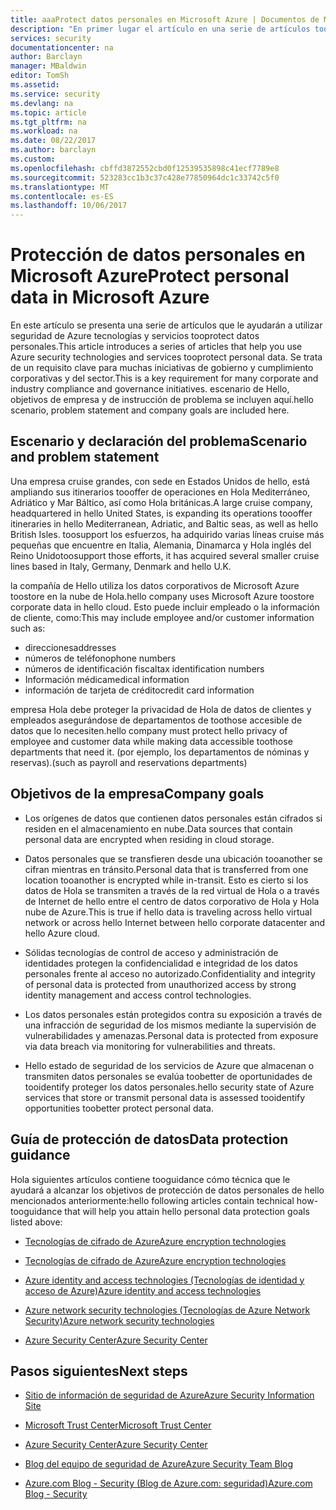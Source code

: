 ```yaml
---
title: aaaProtect datos personales en Microsoft Azure | Documentos de Microsoft
description: "En primer lugar el artículo en una serie de artículos toohelp usar datos personales tooprotect de Azure"
services: security
documentationcenter: na
author: Barclayn
manager: MBaldwin
editor: TomSh
ms.assetid: 
ms.service: security
ms.devlang: na
ms.topic: article
ms.tgt_pltfrm: na
ms.workload: na
ms.date: 08/22/2017
ms.author: barclayn
ms.custom: 
ms.openlocfilehash: cbffd3872552cbd0f12539535898c41ecf7789e8
ms.sourcegitcommit: 523283cc1b3c37c428e77850964dc1c33742c5f0
ms.translationtype: MT
ms.contentlocale: es-ES
ms.lasthandoff: 10/06/2017
---
```

# <a name="protect-personal-data-in-microsoft-azure"></a><span data-ttu-id="a222f-103">Protección de datos personales en Microsoft Azure</span><span class="sxs-lookup"><span data-stu-id="a222f-103">Protect personal data in Microsoft Azure</span></span>

<span data-ttu-id="a222f-104">En este artículo se presenta una serie de artículos que le ayudarán a utilizar seguridad de Azure tecnologías y servicios tooprotect datos personales.</span><span class="sxs-lookup"><span data-stu-id="a222f-104">This article introduces a series of articles that help you use Azure security technologies and services tooprotect personal data.</span></span> <span data-ttu-id="a222f-105">Se trata de un requisito clave para muchas iniciativas de gobierno y cumplimiento corporativas y del sector.</span><span class="sxs-lookup"><span data-stu-id="a222f-105">This is a key requirement for many corporate and industry compliance and governance initiatives.</span></span> <span data-ttu-id="a222f-106">escenario de Hello, objetivos de empresa y de instrucción de problema se incluyen aquí.</span><span class="sxs-lookup"><span data-stu-id="a222f-106">hello scenario, problem statement and company goals are included here.</span></span>

## <a name="scenario-and-problem-statement"></a><span data-ttu-id="a222f-107">Escenario y declaración del problema</span><span class="sxs-lookup"><span data-stu-id="a222f-107">Scenario and problem statement</span></span>

<span data-ttu-id="a222f-108">Una empresa cruise grandes, con sede en Estados Unidos de hello, está ampliando sus itinerarios toooffer de operaciones en Hola Mediterráneo, Adriático y Mar Báltico, así como Hola británicas.</span><span class="sxs-lookup"><span data-stu-id="a222f-108">A large cruise company, headquartered in hello United States, is expanding its operations toooffer itineraries in hello Mediterranean, Adriatic, and Baltic seas, as well as hello British Isles.</span></span> <span data-ttu-id="a222f-109">toosupport los esfuerzos, ha adquirido varias líneas cruise más pequeñas que encuentre en Italia, Alemania, Dinamarca y Hola inglés del Reino Unido</span><span class="sxs-lookup"><span data-stu-id="a222f-109">toosupport those efforts, it has acquired several smaller cruise lines based in Italy, Germany, Denmark and hello U.K.</span></span>

<span data-ttu-id="a222f-110">la compañía de Hello utiliza los datos corporativos de Microsoft Azure toostore en la nube de Hola.</span><span class="sxs-lookup"><span data-stu-id="a222f-110">hello company uses Microsoft Azure toostore corporate data in hello cloud.</span></span> <span data-ttu-id="a222f-111">Esto puede incluir empleado o la información de cliente, como:</span><span class="sxs-lookup"><span data-stu-id="a222f-111">This may include employee and/or customer information such as:</span></span>

- <span data-ttu-id="a222f-112">direcciones</span><span class="sxs-lookup"><span data-stu-id="a222f-112">addresses</span></span>
- <span data-ttu-id="a222f-113">números de teléfono</span><span class="sxs-lookup"><span data-stu-id="a222f-113">phone numbers</span></span>
- <span data-ttu-id="a222f-114">números de identificación fiscal</span><span class="sxs-lookup"><span data-stu-id="a222f-114">tax identification numbers</span></span>
- <span data-ttu-id="a222f-115">Información médica</span><span class="sxs-lookup"><span data-stu-id="a222f-115">medical information</span></span>
- <span data-ttu-id="a222f-116">información de tarjeta de crédito</span><span class="sxs-lookup"><span data-stu-id="a222f-116">credit card information</span></span>

<span data-ttu-id="a222f-117">empresa Hola debe proteger la privacidad de Hola de datos de clientes y empleados asegurándose de departamentos de toothose accesible de datos que lo necesiten.</span><span class="sxs-lookup"><span data-stu-id="a222f-117">hello company must protect hello privacy of employee and customer data while making data accessible toothose departments that need it.</span></span> <span data-ttu-id="a222f-118">(por ejemplo, los departamentos de nóminas y reservas).</span><span class="sxs-lookup"><span data-stu-id="a222f-118">(such as payroll and reservations departments)</span></span>

## <a name="company-goals"></a><span data-ttu-id="a222f-119">Objetivos de la empresa</span><span class="sxs-lookup"><span data-stu-id="a222f-119">Company goals</span></span> 

- <span data-ttu-id="a222f-120">Los orígenes de datos que contienen datos personales están cifrados si residen en el almacenamiento en nube.</span><span class="sxs-lookup"><span data-stu-id="a222f-120">Data sources that contain personal data are encrypted when residing in cloud storage.</span></span>

- <span data-ttu-id="a222f-121">Datos personales que se transfieren desde una ubicación tooanother se cifran mientras en tránsito.</span><span class="sxs-lookup"><span data-stu-id="a222f-121">Personal data that is transferred from one location tooanother is encrypted while in-transit.</span></span> <span data-ttu-id="a222f-122">Esto es cierto si los datos de Hola se transmiten a través de la red virtual de Hola o a través de Internet de hello entre el centro de datos corporativo de Hola y Hola nube de Azure.</span><span class="sxs-lookup"><span data-stu-id="a222f-122">This is true if hello data is traveling across hello virtual network or across hello Internet between hello corporate datacenter and hello Azure cloud.</span></span>

- <span data-ttu-id="a222f-123">Sólidas tecnologías de control de acceso y administración de identidades protegen la confidencialidad e integridad de los datos personales frente al acceso no autorizado.</span><span class="sxs-lookup"><span data-stu-id="a222f-123">Confidentiality and integrity of personal data is protected from unauthorized access by strong identity management and access control technologies.</span></span>

- <span data-ttu-id="a222f-124">Los datos personales están protegidos contra su exposición a través de una infracción de seguridad de los mismos mediante la supervisión de vulnerabilidades y amenazas.</span><span class="sxs-lookup"><span data-stu-id="a222f-124">Personal data is protected from exposure via data breach via monitoring for vulnerabilities and threats.</span></span>

- <span data-ttu-id="a222f-125">Hello estado de seguridad de los servicios de Azure que almacenan o transmiten datos personales se evalúa toobetter de oportunidades de tooidentify proteger los datos personales.</span><span class="sxs-lookup"><span data-stu-id="a222f-125">hello security state of Azure services that store or transmit personal data is assessed tooidentify opportunities toobetter protect personal data.</span></span>

## <a name="data-protection-guidance"></a><span data-ttu-id="a222f-126">Guía de protección de datos</span><span class="sxs-lookup"><span data-stu-id="a222f-126">Data protection guidance</span></span>

<span data-ttu-id="a222f-127">Hola siguientes artículos contiene tooguidance cómo técnica que le ayudará a alcanzar los objetivos de protección de datos personales de hello mencionados anteriormente:</span><span class="sxs-lookup"><span data-stu-id="a222f-127">hello following articles contain technical how-tooguidance that will help you attain hello personal data protection goals listed above:</span></span>

- [<span data-ttu-id="a222f-128">Tecnologías de cifrado de Azure</span><span class="sxs-lookup"><span data-stu-id="a222f-128">Azure encryption technologies</span></span>](protect-personal-data-at-rest.md)

- [<span data-ttu-id="a222f-129">Tecnologías de cifrado de Azure</span><span class="sxs-lookup"><span data-stu-id="a222f-129">Azure encryption technologies</span></span>](protect-personal-data-in-transit-encryption.md)

- [<span data-ttu-id="a222f-130">Azure identity and access technologies (Tecnologías de identidad y acceso de Azure)</span><span class="sxs-lookup"><span data-stu-id="a222f-130">Azure identity and access technologies</span></span>](protect-personal-data-identity-access-controls.md)

- [<span data-ttu-id="a222f-131">Azure network security technologies (Tecnologías de Azure Network Security)</span><span class="sxs-lookup"><span data-stu-id="a222f-131">Azure network security technologies</span></span>](protect-personal-data-network-security.md)

- [<span data-ttu-id="a222f-132">Azure Security Center</span><span class="sxs-lookup"><span data-stu-id="a222f-132">Azure Security Center</span></span>](protect-personal-data-azure-security-center.md)



## <a name="next-steps"></a><span data-ttu-id="a222f-133">Pasos siguientes</span><span class="sxs-lookup"><span data-stu-id="a222f-133">Next steps</span></span>

- [<span data-ttu-id="a222f-134">Sitio de información de seguridad de Azure</span><span class="sxs-lookup"><span data-stu-id="a222f-134">Azure Security Information Site</span></span>](https://aka.ms/AzureSecInfo)

- [<span data-ttu-id="a222f-135">Microsoft Trust Center</span><span class="sxs-lookup"><span data-stu-id="a222f-135">Microsoft Trust Center</span></span>](https://www.microsoft.com/TrustCenter/default.aspx)

- [<span data-ttu-id="a222f-136">Azure Security Center</span><span class="sxs-lookup"><span data-stu-id="a222f-136">Azure Security Center</span></span>](https://azure.microsoft.com/services/security-center/)

- [<span data-ttu-id="a222f-137">Blog del equipo de seguridad de Azure</span><span class="sxs-lookup"><span data-stu-id="a222f-137">Azure Security Team Blog</span></span>](https://www.azuresecurityorg)

- [<span data-ttu-id="a222f-138">Azure.com Blog - Security (Blog de Azure.com: seguridad)</span><span class="sxs-lookup"><span data-stu-id="a222f-138">Azure.com Blog - Security</span></span>](https://azure.microsoft.com/blog/topics/security/)
